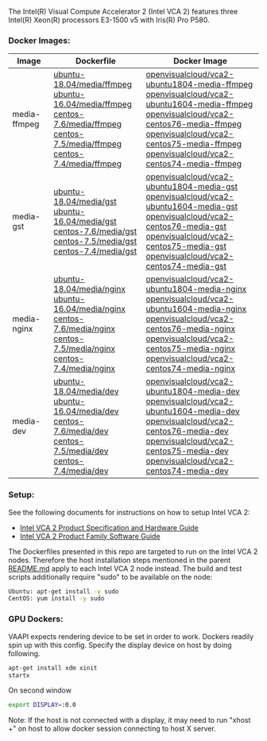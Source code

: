 The Intel(R) Visual Compute Accelerator 2 (Intel VCA 2) features three Intel(R) Xeon(R) processors E3-1500 v5 with Iris(R) Pro P580.    

### Docker Images:

|Image|Dockerfile|Docker Image|
|---|---|---|
|media-ffmpeg|[ubuntu-18.04/media/ffmpeg](ubuntu-18.04/media/ffmpeg)<br>[ubuntu-16.04/media/ffmpeg](ubuntu-16.04/media/ffmpeg)<br>[centos-7.6/media/ffmpeg](centos-7.6/media/ffmpeg)<br>[centos-7.5/media/ffmpeg](centos-7.5/media/ffmpeg)<br>[centos-7.4/media/ffmpeg](centos-7.4/media/ffmpeg)|[openvisualcloud/vca2-ubuntu1804-media-ffmpeg](https://hub.docker.com/r/openvisualcloud/vca2-ubuntu1804-media-ffmpeg)<br>[openvisualcloud/vca2-ubuntu1604-media-ffmpeg](https://hub.docker.com/r/openvisualcloud/vca2-ubuntu1604-media-ffmpeg)<br>[openvisualcloud/vca2-centos76-media-ffmpeg](https://hub.docker.com/r/openvisualcloud/vca2-centos76-media-ffmpeg)<br>[openvisualcloud/vca2-centos75-media-ffmpeg](https://hub.docker.com/r/openvisualcloud/vca2-centos75-media-ffmpeg)<br>[openvisualcloud/vca2-centos74-media-ffmpeg](https://hub.docker.com/r/openvisualcloud/vca2-centos74-media-ffmpeg)|
|media-gst|[ubuntu-18.04/media/gst](ubuntu-18.04/media/gst)<br>[ubuntu-16.04/media/gst](ubuntu-16.04/media/gst)<br>[centos-7.6/media/gst](centos-7.6/media/gst)<br>[centos-7.5/media/gst](centos-7.5/media/gst)<br>[centos-7.4/media/gst](centos-7.4/media/gst)|[openvisualcloud/vca2-ubuntu1804-media-gst](https://hub.docker.com/r/openvisualcloud/vca2-ubuntu1804-media-gst)<br>[openvisualcloud/vca2-ubuntu1604-media-gst](https://hub.docker.com/r/openvisualcloud/vca2-ubuntu1604-media-gst)<br>[openvisualcloud/vca2-centos76-media-gst](https://hub.docker.com/r/openvisualcloud/vca2-centos76-media-gst)<br>[openvisualcloud/vca2-centos75-media-gst](https://hub.docker.com/r/openvisualcloud/vca2-centos75-media-gst)<br>[openvisualcloud/vca2-centos74-media-gst](https://hub.docker.com/r/openvisualcloud/vca2-centos74-media-gst)|
|media-nginx|[ubuntu-18.04/media/nginx](ubuntu-18.04/media/nginx)<br>[ubuntu-16.04/media/nginx](ubuntu-16.04/media/nginx)<br>[centos-7.6/media/nginx](centos-7.6/media/nginx)<br>[centos-7.5/media/nginx](centos-7.5/media/nginx)<br>[centos-7.4/media/nginx](centos-7.4/media/nginx)|[openvisualcloud/vca2-ubuntu1804-media-nginx](https://hub.docker.com/r/openvisualcloud/vca2-ubuntu1804-media-nginx)<br>[openvisualcloud/vca2-ubuntu1604-media-nginx](https://hub.docker.com/r/openvisualcloud/vca2-ubuntu1604-media-nginx)<br>[openvisualcloud/vca2-centos76-media-nginx](https://hub.docker.com/r/openvisualcloud/vca2-centos76-media-nginx)<br>[openvisualcloud/vca2-centos75-media-nginx](https://hub.docker.com/r/openvisualcloud/vca2-centos75-media-nginx)<br>[openvisualcloud/vca2-centos74-media-nginx](https://hub.docker.com/r/openvisualcloud/vca2-centos74-media-nginx)|
|media-dev|[ubuntu-18.04/media/dev](ubuntu-18.04/media/dev)<br>[ubuntu-16.04/media/dev](ubuntu-16.04/media/dev)<br>[centos-7.6/media/dev](centos-7.6/media/dev)<br>[centos-7.5/media/dev](centos-7.5/media/dev)<br>[centos-7.4/media/dev](centos-7.4/media/dev)|[openvisualcloud/vca2-ubuntu1804-media-dev](https://hub.docker.com/r/openvisualcloud/vca2-ubuntu1804-media-dev)<br>[openvisualcloud/vca2-ubuntu1604-media-dev](https://hub.docker.com/r/openvisualcloud/vca2-ubuntu1604-media-dev)<br>[openvisualcloud/vca2-centos76-media-dev](https://hub.docker.com/r/openvisualcloud/vca2-centos76-media-dev)<br>[openvisualcloud/vca2-centos75-media-dev](https://hub.docker.com/r/openvisualcloud/vca2-centos75-media-dev)<br>[openvisualcloud/vca2-centos74-media-dev](https://hub.docker.com/r/openvisualcloud/vca2-centos74-media-dev)|


### Setup:

See the following documents for instructions on how to setup Intel VCA 2: 
- [Intel VCA 2 Product Specification and Hardware Guide](https://www.intel.com/content/dam/support/us/en/documents/server-products/server-accessories/VCA2_HW_User_Guide.pdf)
- [Intel VCA 2 Product Family Software Guide](https://www.intel.com/content/dam/support/us/en/documents/server-products/server-accessories/VCA_SoftwareUserGuide.pdf)

The Dockerfiles presented in this repo are targeted to run on the Intel VCA 2 nodes.
Therefore the host installation steps mentioned in the parent [README.md](../README.md) apply to each Intel VCA 2 node instead.
The build and test scripts additionally require "sudo" to be available on the node:

```sh
Ubuntu: apt-get install -y sudo 
CentOS: yum install -y sudo
```

### GPU Dockers:

VAAPI expects rendering device to be set in order to work. Dockers readily spin up with this config. Specify the display device on host by doing following.

```bash
apt-get install xdm xinit
startx
```

On second window
```bash
export DISPLAY=:0.0
```

Note: If the host is not connected with a display, it may need to run "xhost +" on host to allow docker session connecting to host X server.
